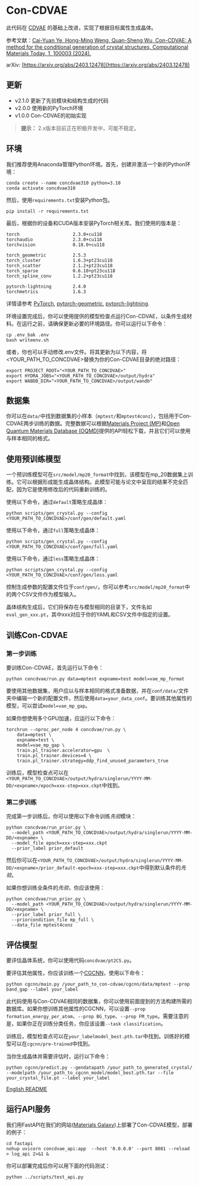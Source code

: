 # Con-CDVAE

此代码在 [CDVAE](https://arxiv.org/abs/2110.06197) 的基础上改进，实现了根据目标属性生成晶体。

参考文献：[Cai-Yuan Ye, Hong-Ming Weng, Quan-Sheng Wu, Con-CDVAE: A method for the conditional generation of crystal structures, Computational Materials Today, 1, 100003 (2024).](https://www.sciencedirect.com/science/article/pii/S2950463524000036)

arXiv: [https://arxiv.org/abs/2403.12478](https://arxiv.org/abs/2403.12478)

## 更新
- v2.1.0 更新了先验模块和结构生成的代码
- v2.0.0 使用新的PyTorch环境
- v1.0.0 Con-CDVAE的初始实现

> **提示：** 2.x版本目前正在积极开发中，可能不稳定。

## 环境

我们推荐使用Anaconda管理Python环境。首先，创建并激活一个新的Python环境：

```
conda create --name concdvae310 python=3.10
conda activate concdvae310
```

然后，使用`requirements.txt`安装Python包。

```
pip install -r requirements.txt
```

最后，根据你的设备和CUDA版本安装PyTorch相关库。我们使用的版本是：

```
torch                    2.3.0+cu118
torchaudio               2.3.0+cu118
torchvision              0.18.0+cu118

torch_geometric          2.5.3
torch_cluster            1.6.3+pt23cu118
torch_scatter            2.1.2+pt23cu118
torch_sparse             0.6.18+pt23cu118
torch_spline_conv        1.2.2+pt23cu118

pytorch-lightning        2.4.0
torchmetrics             1.6.3
```
详情请参考 [PyTorch](https://pytorch.org), [pytorch-geometric](https://pytorch-geometric.readthedocs.io/en/latest/#), [pytorch-lightning](https://lightning.ai/docs/pytorch/stable/).

环境设置完成后，你可以使用提供的模型检查点运行Con-CDVAE，以条件生成材料。在运行之前，请确保更新必要的环境路径。你可以运行以下命令：

```
cp .env_bak .env
bash writeenv.sh
```

或者，你也可以手动修改.env文件。将其更新为以下内容，将<YOUR_PATH_TO_CONCDVAE>替换为你的Con-CDVAE目录的绝对路径：

```
export PROJECT_ROOT="<YOUR_PATH_TO_CONCDVAE>"
export HYDRA_JOBS="<YOUR_PATH_TO_CONCDVAE>/output/hydra"
export WABDB_DIR="<YOUR_PATH_TO_CONCDVAE>/output/wandb"
```

## 数据集

你可以在`data/`中找到数据集的小样本（`mptest/`和`mptest4conz`），包括用于Con-CDVAE两步训练的数据。完整数据可以根据[Materials Project (MP)](https://next-gen.materialsproject.org/)和[Open Quantum Materials Database (OQMD)](https://oqmd.org/)提供的API轻松下载，并且它们可以使用与样本相同的格式。

## 使用预训练模型
一个预训练模型可在`src/model/mp20_format`中找到，该模型在mp_20数据集上训练。它可以根据形成能生成晶体结构。此模型可能与论文中呈现的结果不完全匹配，因为它是使用修改后的代码重新训练的。

使用以下命令，通过`default`策略生成晶体：

```
python scripts/gen_crystal.py --config <YOUR_PATH_TO_CONCDVAE>/conf/gen/default.yaml
```

使用以下命令，通过`full`策略生成晶体：

```
python scripts/gen_crystal.py --config <YOUR_PATH_TO_CONCDVAE>/conf/gen/full.yaml
```

使用以下命令，通过`less`策略生成晶体：

```
python scripts/gen_crystal.py --config <YOUR_PATH_TO_CONCDVAE>/conf/gen/less.yaml
```

控制生成参数的配置文件位于`conf/gen/`。你可以参考`src/model/mp20_format`中的两个CSV文件作为模型输入。

晶体结构生成后，它们将保存在与模型相同的目录下，文件名如`eval_gen_xxx.pt`，其中xxx对应于你的YAML和CSV文件中指定的设置。

## 训练Con-CDVAE

### 第一步训练
要训练Con-CDVAE，首先运行以下命令：

```
python concdvae/run.py data=mptest expname=test model=vae_mp_format
```

要使用其他数据集，用户应以与样本相同的格式准备数据，并在`conf/data/`文件夹中编辑一个新的配置文件，然后使用`data=your_data_conf`。要训练其他属性的模型，可以尝试`model=vae_mp_gap`。

如果你想使用多个GPU加速，应运行以下命令：

```
torchrun --nproc_per_node 4 concdvae/run.py \
    data=mptest \
    expname=test \
    model=vae_mp_gap \
    train.pl_trainer.accelerator=gpu  \
    train.pl_trainer.devices=4 \
    train.pl_trainer.strategy=ddp_find_unused_parameters_true 
```
训练后，模型检查点可以在`<YOUR_PATH_TO_CONCDVAE>/output/hydra/singlerun/YYYY-MM-DD/<expname>/epoch=xxx-step=xxx.ckpt`中找到。

### 第二步训练
完成第一步训练后，你可以使用以下命令训练*先验*模块：

```
python concdvae/run_prior.py \
  --model_path <YOUR_PATH_TO_CONCDVAE>/output/hydra/singlerun/YYYY-MM-DD/<expname> \
  --model_file epoch=xxx-step=xxx.ckpt
  --prior_label prior_default
```
然后你可以在`<YOUR_PATH_TO_CONCDVAE>/output/hydra/singlerun/YYYY-MM-DD/<expname>/prior_default-epoch=xxx-step=xxx.ckpt`中得到默认条件的*先验*。

如果你想训练全条件的*先验*，你应该使用：

```
python concdvae/run_prior.py \
  --model_path <YOUR_PATH_TO_CONCDVAE>/output/hydra/singlerun/YYYY-MM-DD/<expname> \
  --prior_label prior_full \
  --priorcondition_file mp_full \
  --data_file mptest4conz
```

## 评估模型

要评估晶体系统，你可以使用代码`concdvae/pt2CS.py`。

要评估其他属性，你应该训练一个[CGCNN](https://github.com/txie-93/cgcnn)，使用以下命令：

```
python cgcnn/main.py /your_path_to_con-cdvae/cgcnn/data/mptest --prop band_gap --label your_label 
```
此代码使用与Con-CDVAE相同的数据集，你可以使用前面提到的方法构建所需的数据库。如果你想训练其他属性的CGCNN，可以设置`--prop formation_energy_per_atom`、`--prop BG_type`、`--prop FM_type`。需要注意的是，如果你正在训练分类任务，你应该设置`--task classification`。

训练后，模型检查点可以在`your_labelmodel_best.pth.tar`中找到。训练好的模型可以在`cgcnn/pre-trained`中找到。

当你生成晶体并需要评估时，运行以下命令：

```
python cgcnn/predict.py --gendatapath /your_path_to_generated_crystal/ --modelpath /your_path_to_cgcnn_model/model_best.pth.tar --file your_crystal_file.pt --label your_label
```

[English README](README.md)



## 运行API服务

我们用FastAPI在我们的网站([Materials Galaxy](https://materialsgalaxy.iphy.ac.cn/tools/structures-generator))上部署了Con-CDVAE模型，部署的例子：


```
cd fastapi
nohup uvicorn concdvae_api:app  --host '0.0.0.0' --port 8081 --reload > log_api 2>&1 &
```

你可以部署完成后你可以用下面的代码测试：

```
python ../scripts/test_api.py
```